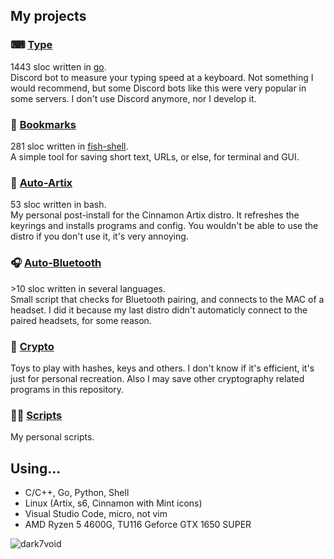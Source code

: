 ## My projects
### ⌨ [Type](https://github.com/dark7void/Type)  
1443 sloc written in [go](https://github.com/golang/go).  
Discord bot to measure your typing speed at a keyboard. Not something I would recommend, but some Discord bots like this were very popular in some servers. I don't use Discord anymore, nor I develop it.
### 📑 [Bookmarks](https://github.com/dark7void/Bookmarks)
281 sloc written in [fish-shell](https://github.com/fish-shell/fish-shell).  
A simple tool for saving short text, URLs, or else, for terminal and GUI.
### 🐧 [Auto-Artix](https://github.com/dark7void/Auto-Artix)
53 sloc written in bash.  
My personal post-install for the Cinnamon Artix distro. It refreshes the keyrings and installs programs and config. You wouldn't be able to use the distro if you don't use it, it's very annoying.
### 🎧 [Auto-Bluetooth](https://github.com/dark7void/Auto-bluetooth)
\>10 sloc written in several languages.  
Small script that checks for Bluetooth pairing, and connects to the MAC of a headset. I did it because my last distro didn't automaticly connect to the paired headsets, for some reason.
### 🔐 [Crypto](https://github.com/dark7void/Crypto)
Toys to play with hashes, keys and others. I don't know if it's efficient, it's just for personal recreation. Also I may save other cryptography related programs in this repository.
### 👨‍💻 [Scripts](https://github.com/dark7void/Scripts)
My personal scripts.

## Using...
- C/C++, Go, Python, Shell
- Linux (Artix, s6, Cinnamon with Mint icons)
- Visual Studio Code, micro, not vim
- AMD Ryzen 5 4600G, TU116 Geforce GTX 1650 SUPER

<p><img align="left" src="https://github-readme-stats.vercel.app/api/top-langs?username=dark7void&show_icons=true&locale=en&layout=compact&theme=dark" alt="dark7void" /></p>
